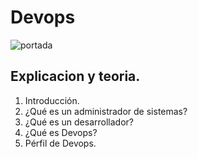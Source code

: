 # Devops

<!--foto de portada -->  
![portada](/imágenes/introducciondepovs.png)
## Explicacion y teoria.
1. Introducción.
2. ¿Qué es un administrador de sistemas?
3. ¿Qué es un desarrollador?
4. ¿Qué es Devops?
5.  Pérfil de Devops.
